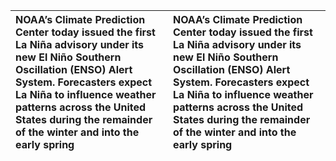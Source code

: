 | NOAA’s Climate Prediction Center today issued the first La Niña advisory under its new El Niño Southern Oscillation (ENSO) Alert System. Forecasters expect La Niña to influence weather patterns across the United States during the remainder of the winter and into the early spring |NOAA’s Climate Prediction Center today issued the first La Niña advisory under its new El Niño Southern Oscillation (ENSO) Alert System. Forecasters expect La Niña to influence weather patterns across the United States during the remainder of the winter and into the early spring |
|:---------------------------------------------------------------------------------------------------------------------------------------------------------------------------------------------------------------------------------------------------------------------------------------------|:--------------------------------------------------------------------------------------------------------------------------------------------------------------------------------------------------------------------------------------------------------------------------------------------|